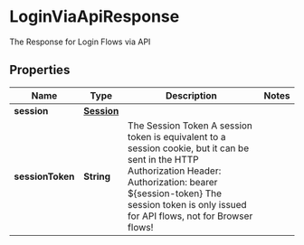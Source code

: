

# LoginViaApiResponse

The Response for Login Flows via API
## Properties

Name | Type | Description | Notes
------------ | ------------- | ------------- | -------------
**session** | [**Session**](Session.md) |  | 
**sessionToken** | **String** | The Session Token  A session token is equivalent to a session cookie, but it can be sent in the HTTP Authorization Header:  Authorization: bearer ${session-token}  The session token is only issued for API flows, not for Browser flows! | 



